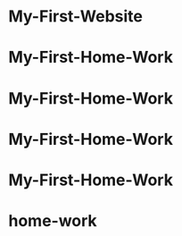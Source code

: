 # My-First-Website
# My-First-Home-Work
# My-First-Home-Work
# My-First-Home-Work
# My-First-Home-Work
# home-work

